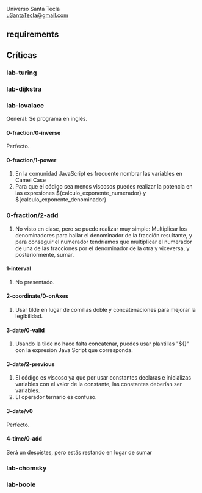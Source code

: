 
Universo Santa Tecla  
[uSantaTecla@gmail.com](mailto:uSantaTecla@gmail.com)  
  
## requirements 


## Críticas   


###  lab-turing


### lab-dijkstra 


    
###  lab-lovalace 

General: Se programa en inglés.

#### 0-fraction/0-inverse
Perfecto.

#### 0-fraction/1-power
1. En la comunidad JavaScript es frecuente nombrar las variables en Camel Case
2. Para que el código sea menos viscosos puedes realizar la potencia en las expresiones ${calculo_exponente_numerador} y ${calculo_exponente_denominador}


###  0-fraction/2-add
1. No visto en clase, pero se puede realizar muy simple: Multiplicar los denominadores para hallar el denominador de la fracción resultante, y para conseguir el numerador tendríamos que multiplicar el numerador de una de las fracciones por el denominador de la otra y viceversa, y posteriormente, sumar.

#### 1-interval
1. No presentado.

#### 2-coordinate/0-onAxes
1. Usar tilde en lugar de comillas doble y concatenaciones para mejorar la legibilidad.

#### 3-date/0-valid
1. Usando la tilde no hace falta concatenar, puedes usar plantillas "${}" con la expresión Java Script que corresponda.

#### 3-date/2-previous
1. El código es viscoso ya que por usar constantes declaras e inicializas variables con el valor de la constante, las constantes deberían ser variables.
2. El operador ternario es confuso.

#### 3-date/v0
Perfecto.

#### 4-time/0-add
Será un despistes, pero estás restando en lugar de sumar

###  lab-chomsky


### lab-boole

